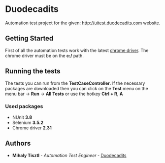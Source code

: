 # Duodecadits

Automation test project for the given: http://uitest.duodecadits.com website.

## Getting Started

First of all the automation tests work with the latest [chrome driver](https://chromedriver.storage.googleapis.com/2.32/chromedriver_win32.zip).
The chrome driver must be on the **c:/** path.

## Running the tests

The tests you can run from the **TestCaseController**.
If the necessary packages are downloaded then you can click on the **Test** menu on the menu bar -> **Run** -> **All Tests** or use the hotkey **Ctrl + R**, **A**

### Used packages
* NUnit **3.8**
* Selenium **3.5.2**
* Chrome driver **2.31**

## Authors

* **Mihaly Tisztl** - *Automation Test Engineer* - [Duodecadits](https://github.com/venity/duodecadits_test)
